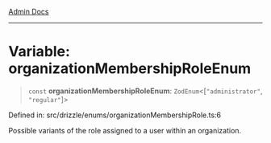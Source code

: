 [Admin Docs](/)

***

# Variable: organizationMembershipRoleEnum

> `const` **organizationMembershipRoleEnum**: `ZodEnum`\<\[`"administrator"`, `"regular"`\]\>

Defined in: src/drizzle/enums/organizationMembershipRole.ts:6

Possible variants of the role assigned to a user within an organization.
